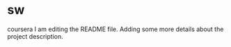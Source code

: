 # sw
coursera
I am editing the README file. Adding some more details about the project description.
